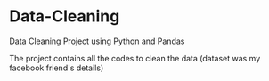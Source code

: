# Data-Cleaning
Data Cleaning Project using Python and Pandas

The project contains all the codes to clean the data (dataset was my facebook friend's details)
